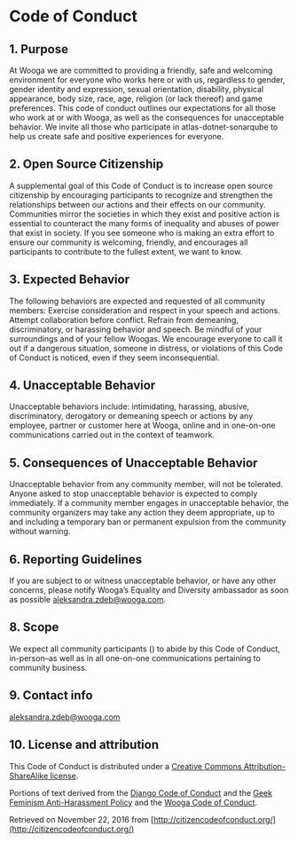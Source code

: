 # Code of Conduct

## 1. Purpose

At Wooga we are committed to providing a friendly, safe and welcoming environment for everyone who works here or with us, regardless to gender, gender identity and expression, sexual orientation, disability, physical appearance, body size, race, age, religion (or lack thereof) and game preferences.
This code of conduct outlines our expectations for all those who work at or with Wooga, as well as the consequences for unacceptable behavior.
We invite all those who participate in atlas-dotnet-sonarqube to help us create safe and positive experiences for everyone.

## 2. Open Source Citizenship

A supplemental goal of this Code of Conduct is to increase open source citizenship by encouraging participants to recognize and strengthen the relationships between our actions and their effects on our community.
Communities mirror the societies in which they exist and positive action is essential to counteract the many forms of inequality and abuses of power that exist in society.
If you see someone who is making an extra effort to ensure our community is welcoming, friendly, and encourages all participants to contribute to the fullest extent, we want to know.

## 3. Expected Behavior

The following behaviors are expected and requested of all community members:
Exercise consideration and respect in your speech and actions.
Attempt collaboration before conflict.
Refrain from demeaning, discriminatory, or harassing behavior and speech.
Be mindful of your surroundings and of your fellow Woogas. We encourage everyone to call it out if a dangerous situation, someone in distress, or violations of this Code of Conduct is noticed, even if they seem inconsequential.

## 4. Unacceptable Behavior

Unacceptable behaviors include: intimidating, harassing, abusive, discriminatory, derogatory or demeaning speech or actions by any employee, partner or customer here at Wooga, online and in one-on-one communications carried out in the context of teamwork.

## 5. Consequences of Unacceptable Behavior

Unacceptable behavior from any community member, will not be tolerated.
Anyone asked to stop unacceptable behavior is expected to comply immediately.
If a community member engages in unacceptable behavior, the community organizers may take any action they deem appropriate, up to and including a temporary ban or permanent expulsion from the community without warning.

## 6. Reporting Guidelines

If you are subject to or witness unacceptable behavior, or have any other concerns, please notify Wooga’s Equality and Diversity ambassador as soon as possible aleksandra.zdeb@wooga.com.

## 8. Scope

We expect all community participants () to abide by this Code of Conduct, in-person–as well as in all one-on-one communications pertaining to community business.

## 9. Contact info

aleksandra.zdeb@wooga.com

## 10. License and attribution

This Code of Conduct is distributed under a [Creative Commons Attribution-ShareAlike license](http://creativecommons.org/licenses/by-sa/3.0/).

Portions of text derived from the [Django Code of Conduct](https://www.djangoproject.com/conduct/) and the [Geek Feminism Anti-Harassment Policy](http://geekfeminism.wikia.com/wiki/Conference_anti-harassment/Policy) and the [Wooga Code of Conduct](https://www.wooga.com/about/code-of-conduct/).

Retrieved on November 22, 2016 from [http://citizencodeofconduct.org/](http://citizencodeofconduct.org/)
